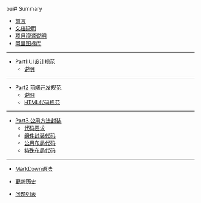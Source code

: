 bui# Summary

* [前言](README.md)
* [文档说明](Pages/Part0/shuoming.md)
* [项目资源说明](Pages/Part0/ziyuan.md)
* [阿里图标库](Pages/Part0/icon.md)
---
* [Part1 UI设计规范]()
    * [说明](Pages/Part1/shuoming.md)
---
* [Part2 前端开发规范]()
    * [说明](Pages/Part2/shuoming.md)
    * [HTML代码规范](Pages/Part2/html.md)
---
* [Part3 公用方法封装]()
    * [代码要求]()
    * [组件封装代码]()
    * [公用布局代码]()
    * [特殊布局代码]()
---
* [MarkDown语法](http://caibaojian.com/gitbook/format/markdown.html)

* [更新历史]()

* [问题列表]()